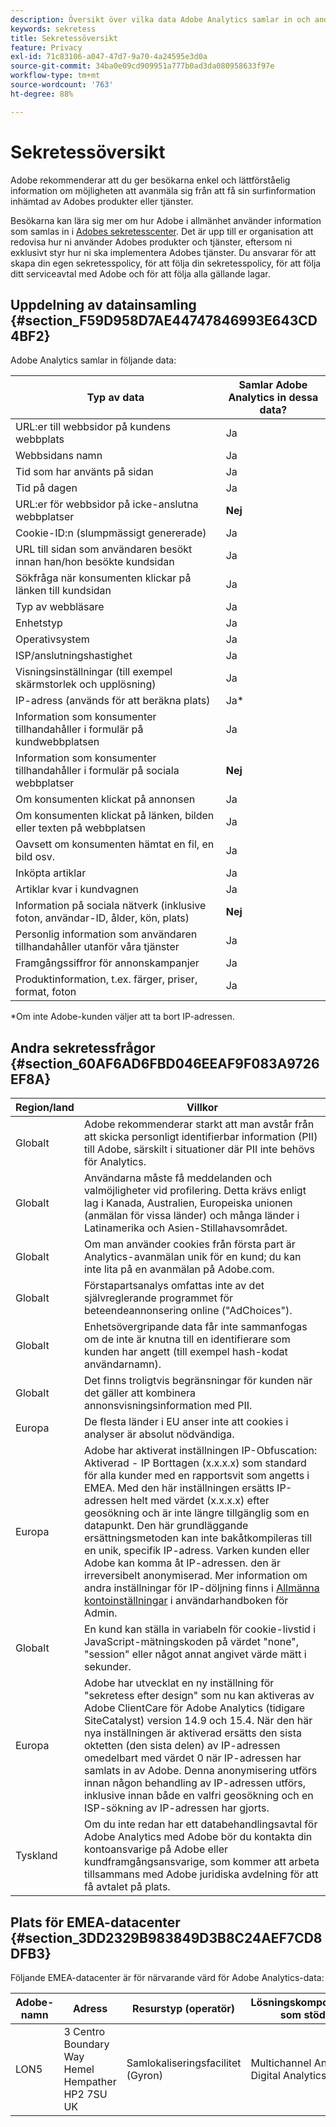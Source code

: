 ```yaml
---
description: Översikt över vilka data Adobe Analytics samlar in och andra sekretessvillkor.
keywords: sekretess
title: Sekretessöversikt
feature: Privacy
exl-id: 71c83106-a047-47d7-9a70-4a24595e3d0a
source-git-commit: 34ba0e09cd909951a777b0ad3da080958633f97e
workflow-type: tm+mt
source-wordcount: '763'
ht-degree: 88%

---
```


# Sekretessöversikt

Adobe rekommenderar att du ger besökarna enkel och lättförståelig information om möjligheten att avanmäla sig från att få sin surfinformation inhämtad av Adobes produkter eller tjänster.

Besökarna kan lära sig mer om hur Adobe i allmänhet använder information som samlas in i [Adobes sekretesscenter](https://www.adobe.com/se/privacy.html). Det är upp till er organisation att redovisa hur ni använder Adobes produkter och tjänster, eftersom ni exklusivt styr hur ni ska implementera Adobes tjänster. Du ansvarar för att skapa din egen sekretesspolicy, för att följa din sekretesspolicy, för att följa ditt serviceavtal med Adobe och för att följa alla gällande lagar.

## Uppdelning av datainsamling {#section_F59D958D7AE44747846993E643CD4BF2}

Adobe Analytics samlar in följande data:

| Typ av data | Samlar Adobe Analytics in dessa data? |
|---|---|
| URL:er till webbsidor på kundens webbplats | Ja |
| Webbsidans namn | Ja |
| Tid som har använts på sidan | Ja |
| Tid på dagen | Ja |
| URL:er för webbsidor på icke-anslutna webbplatser | **Nej** |
| Cookie-ID:n (slumpmässigt genererade) | Ja |
| URL till sidan som användaren besökt innan han/hon besökte kundsidan | Ja |
| Sökfråga när konsumenten klickar på länken till kundsidan | Ja |
| Typ av webbläsare | Ja |
| Enhetstyp | Ja |
| Operativsystem | Ja |
| ISP/anslutningshastighet | Ja |
| Visningsinställningar (till exempel skärmstorlek och upplösning) | Ja |
| IP-adress (används för att beräkna plats) | Ja&#42; |
| Information som konsumenter tillhandahåller i formulär på kundwebbplatsen | Ja |
| Information som konsumenter tillhandahåller i formulär på sociala webbplatser | **Nej** |
| Om konsumenten klickat på annonsen | Ja |
| Om konsumenten klickat på länken, bilden eller texten på webbplatsen | Ja |
| Oavsett om konsumenten hämtat en fil, en bild osv. | Ja |
| Inköpta artiklar | Ja |
| Artiklar kvar i kundvagnen | Ja |
| Information på sociala nätverk (inklusive foton, användar-ID, ålder, kön, plats) | **Nej** |
| Personlig information som användaren tillhandahåller utanför våra tjänster | Ja |
| Framgångssiffror för annonskampanjer | Ja |
| Produktinformation, t.ex. färger, priser, format, foton | Ja |

&#42;Om inte Adobe-kunden väljer att ta bort IP-adressen.

## Andra sekretessfrågor {#section_60AF6AD6FBD046EEAF9F083A9726EF8A}

| Region/land | Villkor |
|--- |--- |
| Globalt | Adobe rekommenderar starkt att man avstår från att skicka personligt identifierbar information (PII) till Adobe, särskilt i situationer där PII inte behövs för Analytics. |
| Globalt | Användarna måste få meddelanden och valmöjligheter vid profilering. Detta krävs enligt lag i Kanada, Australien, Europeiska unionen (anmälan för vissa länder) och många länder i Latinamerika och Asien-Stillahavsområdet. |
| Globalt | Om man använder cookies från första part är Analytics-avanmälan unik för en kund; du kan inte lita på en avanmälan på Adobe.com. |
| Globalt | Förstapartsanalys omfattas inte av det självreglerande programmet för beteendeannonsering online (&quot;AdChoices&quot;). |
| Globalt | Enhetsövergripande data får inte sammanfogas om de inte är knutna till en identifierare som kunden har angett (till exempel hash-kodat användarnamn). |
| Globalt | Det finns troligtvis begränsningar för kunden när det gäller att kombinera annonsvisningsinformation med PII. |
| Europa | De flesta länder i EU anser inte att cookies i analyser är absolut nödvändiga. |
| Europa | Adobe har aktiverat inställningen IP-Obfuscation: Aktiverad - IP Borttagen (x.x.x.x) som standard för alla kunder med en rapportsvit som angetts i EMEA. Med den här inställningen ersätts IP-adressen helt med värdet (x.x.x.x) efter geosökning och är inte längre tillgänglig som en datapunkt. Den här grundläggande ersättningsmetoden kan inte bakåtkompileras till en unik, specifik IP-adress. Varken kunden eller Adobe kan komma åt IP-adressen. den är irreversibelt anonymiserad. Mer information om andra inställningar för IP-döljning finns i [Allmänna kontoinställningar](/help/admin/admin/c-manage-report-suites/c-edit-report-suites/general/general-acct-settings-admin.md) i användarhandboken för Admin. |
| Globalt | En kund kan ställa in variabeln för cookie-livstid i JavaScript-mätningskoden på värdet &quot;none&quot;, &quot;session&quot; eller något annat angivet värde mätt i sekunder. |
| Europa | Adobe har utvecklat en ny inställning för &quot;sekretess efter design&quot; som nu kan aktiveras av Adobe ClientCare för Adobe Analytics (tidigare SiteCatalyst) version 14.9 och 15.4. När den här nya inställningen är aktiverad ersätts den sista oktetten (den sista delen) av IP-adressen omedelbart med värdet 0 när IP-adressen har samlats in av Adobe. Denna anonymisering utförs innan någon behandling av IP-adressen utförs, inklusive innan både en valfri geosökning och en ISP-sökning av IP-adressen har gjorts. |
| Tyskland | Om du inte redan har ett databehandlingsavtal för Adobe Analytics med Adobe bör du kontakta din kontoansvarige på Adobe eller kundframgångsansvarige, som kommer att arbeta tillsammans med Adobe juridiska avdelning för att få avtalet på plats. |

## Plats för EMEA-datacenter {#section_3DD2329B983849D3B8C24AEF7CD8DFB3}

Följande EMEA-datacenter är för närvarande värd för Adobe Analytics-data:

| Adobe-namn | Adress | Resurstyp (operatör) | Lösningskomponenter som stöds | Certifieringar |
|--- |--- |--- |--- |--- |
| LON5 | 3 Centro  Boundary Way Hemel Hempather HP2 7SU UK | Samlokaliseringsfacilitet (Gyron) | Multichannel Analytics, Digital Analytics | SSAE 16 |